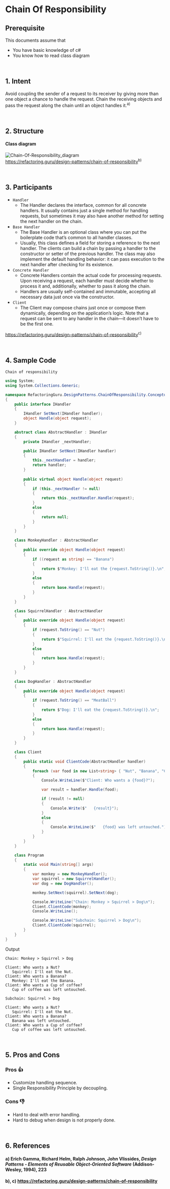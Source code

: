 # Chain Of Responsibility

## Prerequisite

This documents assume that
 - You have basic knowledge of c#
 - You know how to read class diagram

&nbsp;
## 1. Intent

Avoid coupling the sender of a request to its receiver by giving more than one object a chance to handle the request. Chain the receiving objects and pass the request along the chain until an object handles it.<sup>a)</sup>

&nbsp;
## 2. Structure
#### Class diagram
![Chain-Of-Responsibility_diagram](./images/Diagram_Chain-Of-Responsibility.png "Chain-Of-Responsibility Diagram")\
https://refactoring.guru/design-patterns/chain-of-responsibility<sup>b)</sup>


&nbsp;
## 3. Participants
- `Handler`
    - The Handler declares the interface, common for all concrete handlers. It usually contains just a single method for handling requests, but sometimes it may also have another method for setting the next handler on the chain.
- `Base Handler`
    - The Base Handler is an optional class where you can put the boilerplate code that’s common to all handler classes.
    - Usually, this class defines a field for storing a reference to the next handler. The clients can build a chain by passing a handler to the constructor or setter of the previous handler. The class may also implement the default handling behavior: it can pass execution to the next handler after checking for its existence.
- `Concrete Handler`
    - Concrete Handlers contain the actual code for processing requests. Upon receiving a request, each handler must decide whether to process it and, additionally, whether to pass it along the chain.
    - Handlers are usually self-contained and immutable, accepting all necessary data just once via the constructor.
- `Client`
    - The Client may compose chains just once or compose them dynamically, depending on the application’s logic. Note that a request can be sent to any handler in the chain—it doesn’t have to be the first one.

https://refactoring.guru/design-patterns/chain-of-responsibility<sup>c)</sup>


&nbsp;
## 4. Sample Code 
`Chain of responsibility`
```c#
using System;
using System.Collections.Generic;

namespace RefactoringGuru.DesignPatterns.ChainOfResponsibility.Conceptual
{
    public interface IHandler
    {
        IHandler SetNext(IHandler handler);
        object Handle(object request);
    }

    abstract class AbstractHandler : IHandler
    {
        private IHandler _nextHandler;

        public IHandler SetNext(IHandler handler)
        {
            this._nextHandler = handler;
            return handler;
        }
        
        public virtual object Handle(object request)
        {
            if (this._nextHandler != null)
            {
                return this._nextHandler.Handle(request);
            }
            else
            {
                return null;
            }
        }
    }

    class MonkeyHandler : AbstractHandler
    {
        public override object Handle(object request)
        {
            if ((request as string) == "Banana")
            {
                return $"Monkey: I'll eat the {request.ToString()}.\n";
            }
            else
            {
                return base.Handle(request);
            }
        }
    }

    class SquirrelHandler : AbstractHandler
    {
        public override object Handle(object request)
        {
            if (request.ToString() == "Nut")
            {
                return $"Squirrel: I'll eat the {request.ToString()}.\n";
            }
            else
            {
                return base.Handle(request);
            }
        }
    }

    class DogHandler : AbstractHandler
    {
        public override object Handle(object request)
        {
            if (request.ToString() == "MeatBall")
            {
                return $"Dog: I'll eat the {request.ToString()}.\n";
            }
            else
            {
                return base.Handle(request);
            }
        }
    }

    class Client
    {
        public static void ClientCode(AbstractHandler handler)
        {
            foreach (var food in new List<string> { "Nut", "Banana", "Cup of coffee" })
            {
                Console.WriteLine($"Client: Who wants a {food}?");

                var result = handler.Handle(food);

                if (result != null)
                {
                    Console.Write($"   {result}");
                }
                else
                {
                    Console.WriteLine($"   {food} was left untouched.");
                }
            }
        }
    }

    class Program
    {
        static void Main(string[] args)
        {
            var monkey = new MonkeyHandler();
            var squirrel = new SquirrelHandler();
            var dog = new DogHandler();

            monkey.SetNext(squirrel).SetNext(dog);

            Console.WriteLine("Chain: Monkey > Squirrel > Dog\n");
            Client.ClientCode(monkey);
            Console.WriteLine();

            Console.WriteLine("Subchain: Squirrel > Dog\n");
            Client.ClientCode(squirrel);
        }
    }
}
```
Output
```
Chain: Monkey > Squirrel > Dog

Client: Who wants a Nut?
   Squirrel: I'll eat the Nut.
Client: Who wants a Banana?
   Monkey: I'll eat the Banana.
Client: Who wants a Cup of coffee?
   Cup of coffee was left untouched.

Subchain: Squirrel > Dog

Client: Who wants a Nut?
   Squirrel: I'll eat the Nut.
Client: Who wants a Banana?
   Banana was left untouched.
Client: Who wants a Cup of coffee?
   Cup of coffee was left untouched.
```

&nbsp;
## 5. Pros and Cons
### Pros 👍
- Customize handling sequence.
- Single Responsibility Principle by decoupling.

### Cons 👎
- Hard to deal with error handling.
- Hard to debug when design is not properly done.

&nbsp;
## 6. References
#### a) Erich Gamma, Richard Helm, Ralph Johnson, John Vlissides, _Design Patterns - Elements of Reusable Object-Oriented Software_ (Addison-Wesley, 1994), 223
#### b), c) https://refactoring.guru/design-patterns/chain-of-responsibility

